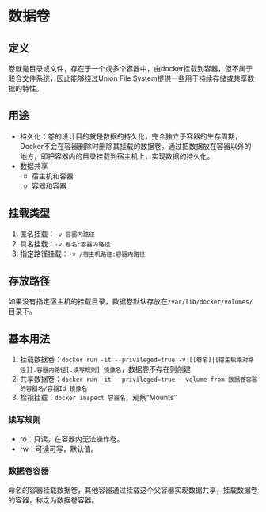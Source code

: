 # 数据卷

## 定义
卷就是目录或文件，存在于一个或多个容器中，由docker挂载到容器，但不属于联合文件系统，因此能够绕过Union File System提供一些用于持续存储或共享数据的特性。

## 用途
* 持久化：卷的设计目的就是数据的持久化，完全独立于容器的生存周期，Docker不会在容器删除时删除其挂载的数据卷。通过把数据放在容器以外的地方，即把容器内的目录挂载到宿主机上，实现数据的持久化。
* 数据共享
  * 宿主机和容器
  * 容器和容器

## 挂载类型
1. 匿名挂载：`-v 容器内路径` 
2. 具名挂载：`-v 卷名:容器内路径` 
3. 指定路径挂载：`-v /宿主机路径:容器内路径`

## 存放路径
如果没有指定宿主机的挂载目录，数据卷默认存放在`/var/lib/docker/volumes/`目录下。

## 基本用法
1. 挂载数据卷：`docker run -it --privileged=true -v [[卷名]|[宿主机绝对路径]]:容器内路径[:读写规则] 镜像名`，数据卷不存在则创建
2. 共享数据卷：`docker run -it --privileged=true --volume-from 数据卷容器的容器名/容器Id 镜像名`
3. 检视挂载：`docker inspect 容器名`，观察“Mounts”

### 读写规则
* ro：只读，在容器内无法操作卷。
* rw：可读可写，默认值。

### 数据卷容器
命名的容器挂载数据卷，其他容器通过挂载这个父容器实现数据共享，挂载数据卷的容器，称之为数据卷容器。